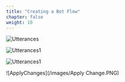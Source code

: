 ```yaml
---
title: "Creating a Bot Flow"
chapter: false
weight: 10
---
```



![Utterances](/images/Utterances.PNG)

![Utterances1](/images/Utterances1.PNG)

![Utterances1](/images/Utterances1.PNG)

![ApplyChanges](/images/Apply Change.PNG)


